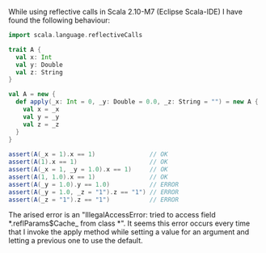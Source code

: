 While using reflective calls in Scala 2.10-M7 (Eclipse Scala-IDE) I have found the following behaviour:

```scala
import scala.language.reflectiveCalls

trait A {
  val x: Int
  val y: Double
  val z: String
}

val A = new {
  def apply(_x: Int = 0, _y: Double = 0.0, _z: String = "") = new A {
    val x = _x
    val y = _y
    val z = _z
  }
}
  
assert(A(_x = 1).x == 1)               // OK
assert(A(1).x == 1)                    // OK
assert(A(_x = 1, _y = 1.0).x == 1)     // OK
assert(A(1, 1.0).x == 1)               // OK
assert(A(_y = 1.0).y == 1.0)           // ERROR
assert(A(_y = 1.0, _z = "1").z == "1") // ERROR
assert(A(_z = "1").z == "1")           // ERROR
```

The arised error is an "IllegalAccessError: tried to access field *.reflParams$Cache_ from class *". It seems this error occurs every time that I invoke the apply method while setting a value for an argument and letting a previous one to use the default.
